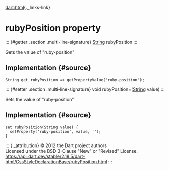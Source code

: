 [dart:html](../../dart-html/dart-html-library){._links-link}

rubyPosition property
=====================

::: {#getter .section .multi-line-signature}
[String](../../dart-core/string-class) rubyPosition
:::

Gets the value of \"ruby-position\"

Implementation {#source}
--------------

``` {.language-dart data-language="dart"}
String get rubyPosition => getPropertyValue('ruby-position');
```

::: {#setter .section .multi-line-signature}
void rubyPosition=([String](../../dart-core/string-class) value)
:::

Sets the value of \"ruby-position\"

Implementation {#source}
--------------

``` {.language-dart data-language="dart"}
set rubyPosition(String value) {
  setProperty('ruby-position', value, '');
}
```

::: {._attribution}
© 2012 the Dart project authors\
Licensed under the BSD 3-Clause \"New\" or \"Revised\" License.\
<https://api.dart.dev/stable/2.18.5/dart-html/CssStyleDeclarationBase/rubyPosition.html>
:::
